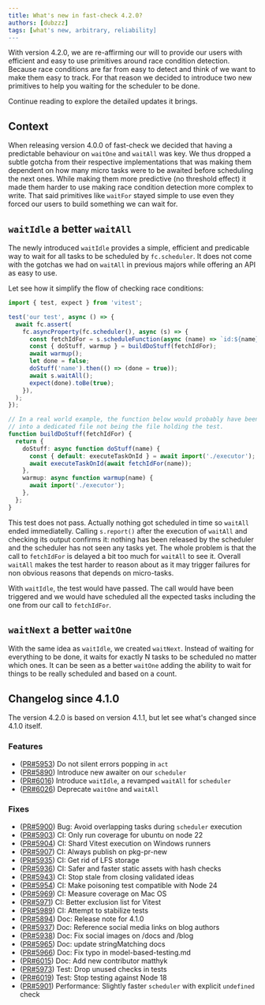 ```yaml
---
title: What's new in fast-check 4.2.0?
authors: [dubzzz]
tags: [what's new, arbitrary, reliability]
---
```


With version 4.2.0, we are re-affirming our will to provide our users with efficient and easy to use primitives around race condition detection. Because race conditions are far from easy to detect and think of we want to make them easy to track. For that reason we decided to introduce two new primitives to help you waiting for the scheduler to be done.

Continue reading to explore the detailed updates it brings.

<!--truncate-->

## Context

When releasing version 4.0.0 of fast-check we decided that having a predictable behaviour on `waitOne` and `waitAll` was key. We thus dropped a subtle gotcha from their respective implementations that was making them dependent on how many micro tasks were to be awaited before scheduling the next ones. While making them more predictive (no threshold effect) it made them harder to use making race condition detection more complex to write. That said primitives like `waitFor` stayed simple to use even they forced our users to build something we can wait for.

## `waitIdle` a better `waitAll`

The newly introduced `waitIdle` provides a simple, efficient and predicable way to wait for all tasks to be scheduled by `fc.scheduler`. It does not come with the gotchas we had on `waitAll` in previous majors while offering an API as easy to use.

Let see how it simplify the flow of checking race conditions:

```ts
import { test, expect } from 'vitest';

test('our test', async () => {
  await fc.assert(
    fc.asyncProperty(fc.scheduler(), async (s) => {
      const fetchIdFor = s.scheduleFunction(async (name) => `id:${name}`);
      const { doStuff, warmup } = buildDoStuff(fetchIdFor);
      await warmup();
      let done = false;
      doStuff('name').then(() => (done = true));
      await s.waitAll();
      expect(done).toBe(true);
    }),
  );
});

// In a real world example, the function below would probably have been defined
// into a dedicated file not being the file holding the test.
function buildDoStuff(fetchIdFor) {
  return {
    doStuff: async function doStuff(name) {
      const { default: executeTaskOnId } = await import('./executor');
      await executeTaskOnId(await fetchIdFor(name));
    },
    warmup: async function warmup(name) {
      await import('./executor');
    },
  };
}
```

This test does not pass. Actually nothing got scheduled in time so `waitAll` ended immediatelly. Calling `s.report()` after the execution of `waitAll` and checking its output confirms it: nothing has been released by the scheduler and the scheduler has not seen any tasks yet. The whole problem is that the call to `fetchIdFor` is delayed a bit too much for `waitAll` to see it. Overall `waitAll` makes the test harder to reason about as it may trigger failures for non obvious reasons that depends on micro-tasks.

With `waitIdle`, the test would have passed. The call would have been triggered and we would have scheduled all the expected tasks including the one from our call to `fetchIdFor`.

## `waitNext` a better `waitOne`

With the same idea as `waitIdle`, we created `waitNext`. Instead of waiting for everything to be done, it waits for exactly N tasks to be scheduled no matter which ones. It can be seen as a better `waitOne` adding the ability to wait for things to be really scheduled and based on a count.

## Changelog since 4.1.0

The version 4.2.0 is based on version 4.1.1, but let see what's changed since 4.1.0 itself.

### Features

- ([PR#5953](https://github.com/dubzzz/fast-check/pull/5953)) Do not silent errors popping in `act`
- ([PR#5890](https://github.com/dubzzz/fast-check/pull/5890)) Introduce new awaiter on our `scheduler`
- ([PR#6016](https://github.com/dubzzz/fast-check/pull/6016)) Introduce `waitIdle`, a revamped `waitAll` for `scheduler`
- ([PR#6026](https://github.com/dubzzz/fast-check/pull/6026)) Deprecate `waitOne` and `waitAll`

### Fixes

- ([PR#5900](https://github.com/dubzzz/fast-check/pull/5900)) Bug: Avoid overlapping tasks during `scheduler` execution
- ([PR#5903](https://github.com/dubzzz/fast-check/pull/5903)) CI: Only run coverage for ubuntu on node 22
- ([PR#5904](https://github.com/dubzzz/fast-check/pull/5904)) CI: Shard Vitest execution on Windows runners
- ([PR#5907](https://github.com/dubzzz/fast-check/pull/5907)) CI: Always publish on pkg-pr-new
- ([PR#5935](https://github.com/dubzzz/fast-check/pull/5935)) CI: Get rid of LFS storage
- ([PR#5936](https://github.com/dubzzz/fast-check/pull/5936)) CI: Safer and faster static assets with hash checks
- ([PR#5943](https://github.com/dubzzz/fast-check/pull/5943)) CI: Stop stale from closing validated ideas
- ([PR#5954](https://github.com/dubzzz/fast-check/pull/5954)) CI: Make poisoning test compatible with Node 24
- ([PR#5969](https://github.com/dubzzz/fast-check/pull/5969)) CI: Measure coverage on Mac OS
- ([PR#5971](https://github.com/dubzzz/fast-check/pull/5971)) CI: Better exclusion list for Vitest
- ([PR#5989](https://github.com/dubzzz/fast-check/pull/5989)) CI: Attempt to stabilize tests
- ([PR#5894](https://github.com/dubzzz/fast-check/pull/5894)) Doc: Release note for 4.1.0
- ([PR#5937](https://github.com/dubzzz/fast-check/pull/5937)) Doc: Reference social media links on blog authors
- ([PR#5938](https://github.com/dubzzz/fast-check/pull/5938)) Doc: Fix social images on /docs and /blog
- ([PR#5965](https://github.com/dubzzz/fast-check/pull/5965)) Doc: update stringMatching docs
- ([PR#5966](https://github.com/dubzzz/fast-check/pull/5966)) Doc: Fix typo in model-based-testing.md
- ([PR#6015](https://github.com/dubzzz/fast-check/pull/6015)) Doc: Add new contributor matthyk
- ([PR#5973](https://github.com/dubzzz/fast-check/pull/5973)) Test: Drop unused checks in tests
- ([PR#6019](https://github.com/dubzzz/fast-check/pull/6019)) Test: Stop testing against Node 18
- ([PR#5901](https://github.com/dubzzz/fast-check/pull/5901)) Performance: Slightly faster `scheduler` with explicit `undefined` check
